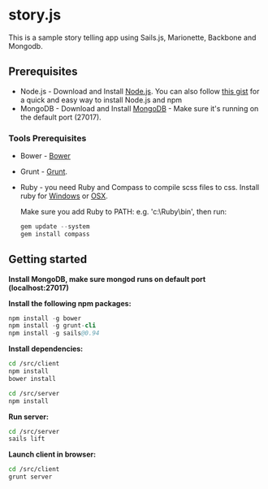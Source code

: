 story.js
========

This is a sample story telling app using Sails.js, Marionette, Backbone and Mongodb.

## Prerequisites
* Node.js - Download and Install [Node.js](http://www.nodejs.org/download/). You can also follow [this gist](https://gist.github.com/isaacs/579814) for a quick and easy way to install Node.js and npm
* MongoDB - Download and Install [MongoDB](http://www.mongodb.org/downloads) - Make sure it's running on the default port (27017).

### Tools Prerequisites
* Bower - [Bower](http://bower.io/)
* Grunt - [Grunt](http://gruntjs.com).
*   Ruby - you need Ruby and Compass to compile scss files to css. Install ruby for [Windows](http://rubyinstaller.org/) or [OSX](https://rvm.io/rvm/install).

    Make sure you add Ruby to PATH: e.g. 'c:\Ruby\bin', then run:
    ```s
    gem update --system
    gem install compass
    ```

## Getting started

**Install MongoDB, make sure mongod runs on default port (localhost:27017)**

**Install the following npm packages:**
```s
npm install -g bower
npm install -g grunt-cli
npm install -g sails@0.94
```

**Install dependencies:**
```sh
cd /src/client
npm install
bower install

cd /src/server
npm install
```

**Run server:**
```sh
cd /src/server
sails lift
```

**Launch client in browser:**
```sh
cd /src/client
grunt server
```